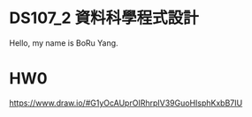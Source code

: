 # DS107_2 資料科學程式設計

Hello, my name is BoRu Yang.

# HW0

https://www.draw.io/#G1yOcAUprOIRhrpIV39GuoHIsphKxbB7IU
